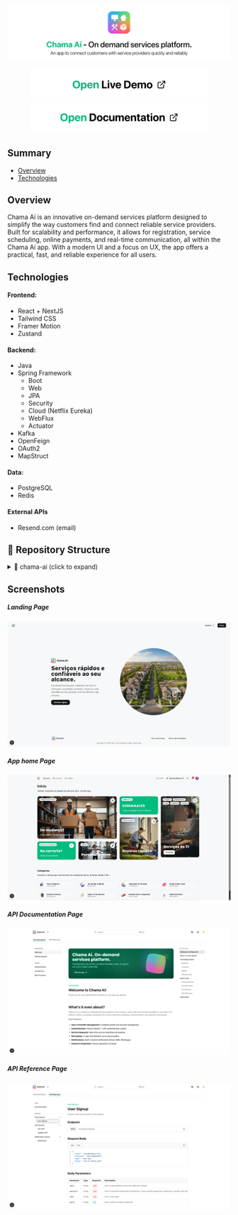 <p align="center">
  <img src="/assets/chamaai-banner.png" alt="Landing Page Preview" width="800"/>
</p>

<p align="center">
  <a href="https://chamaai.cloud" target="_blank">
    <img src="/assets/open-demo-btn.png" alt="Open Live Demo" width="400"/>
  </a>
  <a href="https://docs.chamaai.cloud" target="_blank">
    <img src="/assets/open-doc-btn.png" alt="Open Documentation" width="400"/>
  </a>
</p>

## Summary

- <a href="#overview">Overview</a>
- <a href="#technologies">Technologies</a>

## Overview

Chama Aí is an innovative on-demand services platform designed to simplify the way customers find and connect reliable service providers. Built for scalability and performance, it allows for registration, service scheduling, online payments, and real-time communication, all within the Chama Aí app. With a modern UI and a focus on UX, the app offers a practical, fast, and reliable experience for all users.

## Technologies

#### Frontend:

- React + NextJS
- Tailwind CSS
- Framer Motion
- Zustand

#### Backend:

- Java
- Spring Framework
  - Boot
  - Web
  - JPA
  - Security
  - Cloud (Netflix Eureka)
  - WebFlux
  - Actuator
- Kafka
- OpenFeign
- OAuth2
- MapStruct

#### Data:

- PostgreSQL
- Redis

#### External APIs

- Resend.com (email)

## 📁 Repository Structure

<details>
<summary>📁 chama-ai (click to expand)</summary>
├─ 📂 apps/ <br>
│  ├─ ⚛️ frontend/      # Web UI (App & Doc) + Mobile App (iOS & Android)<br>
│  └─ ☕ backend/       # API Gateway + Service Discovery + Microsservices<br>
├─ 📂 assets/<br>
│  └─ 🖼️...             # README Images<br>
├─ 📂 infra/<br>
│  └─ 📂 kafka/         # Kafka files<br>
│  └─ 🐳 docker-compose/         # Application docker compose<br>
├─ 📄 LICENSE.md         # Chama Aí License<br>
├─ 📄 README.md         # You are here!<br>
└─ ⚙️ .github/<br>
│   └─ 🔄 workflows/    # CI/CD<br>
</details>

## Screenshots

##### Landing Page

![Landing Page Preview](/assets/landing-page.png)

##### App home Page

![App Home Preview](/assets/app-home.png)

##### API Documentation Page

![API Documentation Preview](/assets/api-documentation.png)

##### API Reference Page

![API Reference Preview](/assets/api-reference.png)
